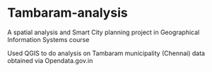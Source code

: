# Tambaram-analysis
A spatial analysis and Smart City planning project in Geographical Information Systems course

Used QGIS to do analysis on Tambaram municipality (Chennai) data obtained via Opendata.gov.in
